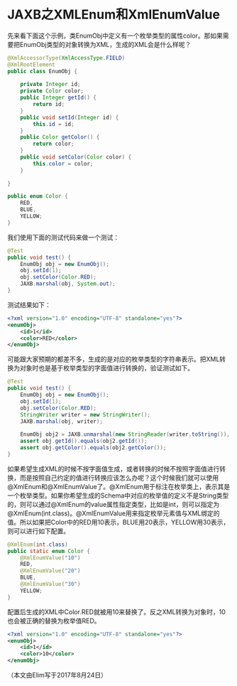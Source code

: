 # JAXB之XMLEnum和XmlEnumValue

先来看下面这个示例，类EnumObj中定义有一个枚举类型的属性color。那如果需要把EnumObj类型的对象转换为XML，生成的XML会是什么样呢？
```java
@XmlAccessorType(XmlAccessType.FIELD)
@XmlRootElement
public class EnumObj {
	
	private Integer id;
	private Color color;
	public Integer getId() {
		return id;
	}
	public void setId(Integer id) {
		this.id = id;
	}
	public Color getColor() {
		return color;
	}
	public void setColor(Color color) {
		this.color = color;
	}
	
}

public enum Color {
	RED,
	BLUE,
	YELLOW;
}
```

我们使用下面的测试代码来做一个测试：
```java
@Test
public void test() {
	EnumObj obj = new EnumObj();
	obj.setId(1);
	obj.setColor(Color.RED);
	JAXB.marshal(obj, System.out);
}
```

测试结果如下：
```xml
<?xml version="1.0" encoding="UTF-8" standalone="yes"?>
<enumObj>
    <id>1</id>
    <color>RED</color>
</enumObj>
```

可能跟大家预期的都差不多，生成的是对应的枚举类型的字符串表示。把XML转换为对象时也是基于枚举类型的字面值进行转换的，验证测试如下。
```java
@Test
public void test() {
	EnumObj obj = new EnumObj();
	obj.setId(1);
	obj.setColor(Color.RED);
	StringWriter writer = new StringWriter();
	JAXB.marshal(obj, writer);
	
	EnumObj obj2 = JAXB.unmarshal(new StringReader(writer.toString()), EnumObj.class);
	assert obj.getId().equals(obj2.getId());
	assert obj.getColor().equals(obj2.getColor());
}
```

如果希望生成XML的时候不按字面值生成，或者转换的时候不按照字面值进行转换，而是按照自己约定的值进行转换应该怎么办呢？这个时候我们就可以使用@XmlEnum和@XmlEnumValue了。@XmlEnum用于标注在枚举类上，表示其是一个枚举类型。如果你希望生成的Schema中对应的枚举值的定义不是String类型的，则可以通过@XmlEnum的value属性指定类型，比如是int，则可以指定为@XmlEnum(int.class)。@XmlEnumValue用来指定枚举元素值与XML绑定的值。所以如果把Color中的RED用10表示，BLUE用20表示，YELLOW用30表示，则可以进行如下配置。

```java
@XmlEnum(int.class)
public static enum Color {
	@XmlEnumValue("10")
	RED,
	@XmlEnumValue("20")
	BLUE,
	@XmlEnumValue("30")
	YELLOW;
}
```

配置后生成的XML中Color.RED就被用10来替换了。反之XML转换为对象时，10也会被正确的替换为枚举值RED。
```xml
<?xml version="1.0" encoding="UTF-8" standalone="yes"?>
<enumObj>
    <id>1</id>
    <color>10</color>
</enumObj>
```

（本文由Elim写于2017年8月24日）